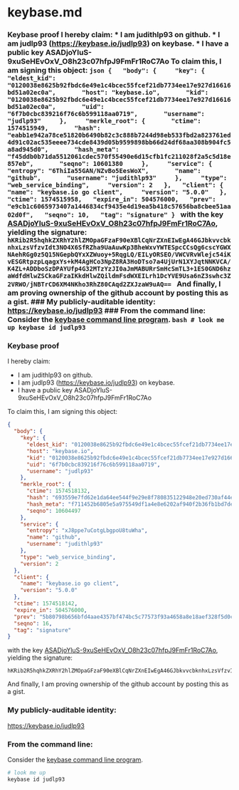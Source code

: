 # keybase.md
### Keybase proof  I hereby claim:    * I am judithlp93 on github.   * I am judlp93 (https://keybase.io/judlp93) on keybase.   * I have a public key ASADjoYluS-9xuSeHEvOxV_O8h23c07hfpJ9FmFr1RoC7Ao  To claim this, I am signing this object:  ```json {   "body": {     "key": {       "eldest_kid": "0120038e8625b92fbdc6e49e1c4bcec55fcef21db7734ee17e927d16616bd51a02ec0a",       "host": "keybase.io",       "kid": "0120038e8625b92fbdc6e49e1c4bcec55fcef21db7734ee17e927d16616bd51a02ec0a",       "uid": "6f7b0cbc839216f76c6b599118aa0719",       "username": "judlp93"     },     "merkle_root": {       "ctime": 1574515949,       "hash": "eabb1e942a78ce51820b6490b82c3c888b7244d98eb533fbd2a823761ed4d91c02ac535eeee734cde8439d05b9599898bb66d24df68aa308b904fc5a8ad945d0",       "hash_meta": "f45ddb0b71da5512061cdec570f55490e6d15cfb1fc211028f2a5c5d18e857eb",       "seqno": 10601380     },     "service": {       "entropy": "6ThiIa55GAN/NZvBo5EesWoX",       "name": "github",       "username": "judithlp93"     },     "type": "web_service_binding",     "version": 2   },   "client": {     "name": "keybase.io go client",     "version": "5.0.0"   },   "ctime": 1574515958,   "expire_in": 504576000,   "prev": "e9cb1c6065973407a1446834cf9435e4d19ea5b418c57656ba8cbee51aa02d0f",   "seqno": 10,   "tag": "signature" } ```  with the key [ASADjoYluS-9xuSeHEvOxV_O8h23c07hfpJ9FmFr1RoC7Ao](https://keybase.io/judlp93), yielding the signature:  ``` hKRib2R5hqhkZXRhY2hlZMOpaGFzaF90eXBlCqNrZXnEIwEgA46GJbkvvcbknhxLzsVfzvIdt3NO4X6SfRZha9UaAuwKp3BheWxvYWTESpcCCsQg6cscYGWXNAehRGg0z5Q15NGepbQYxXZWuoy+5RqgLQ/EILyORSEO/VWCVRvWlejc54iKvESGRtpzpLqagxYs+kM4AgHCo3NpZ8RA3HoDTso7a4UjUrN1XYJqtNNKVCA/K4ZL+ADDboSzDPAYUfp4G32MTzYzJI0aJmMABURrSmHcSmTL3+1ES0GND6hzaWdfdHlwZSCkaGFzaIKkdHlwZQildmFsdWXEILrh1DcYVE9Usa6nZ3swhc3Z2VRWO/jNBTrCD6XM4NKho3RhZ80CAqd2ZXJzaW9uAQ==  ```  And finally, I am proving ownership of the github account by posting this as a gist.  ### My publicly-auditable identity:  https://keybase.io/judlp93  ### From the command line:  Consider the [keybase command line program](https://keybase.io/download).  ```bash # look me up keybase id judlp93 ```
### Keybase proof

I hereby claim:

  * I am judithlp93 on github.
  * I am judlp93 (https://keybase.io/judlp93) on keybase.
  * I have a public key ASADjoYluS-9xuSeHEvOxV_O8h23c07hfpJ9FmFr1RoC7Ao

To claim this, I am signing this object:

```json
{
  "body": {
    "key": {
      "eldest_kid": "0120038e8625b92fbdc6e49e1c4bcec55fcef21db7734ee17e927d16616bd51a02ec0a",
      "host": "keybase.io",
      "kid": "0120038e8625b92fbdc6e49e1c4bcec55fcef21db7734ee17e927d16616bd51a02ec0a",
      "uid": "6f7b0cbc839216f76c6b599118aa0719",
      "username": "judlp93"
    },
    "merkle_root": {
      "ctime": 1574518132,
      "hash": "693559e7fd62e1da64ee544f9e29e8f780835122948e20ed730af44e02de24883bb66f623b9e10136b8d6b3fccf9120238e6cf06189f203c9a7048ba6ef8ad8c",
      "hash_meta": "f711452b6805e5a975549df1a4e8e6202af940f2b36fb1bd7dee227e1699ad9c",
      "seqno": 10604497
    },
    "service": {
      "entropy": "xJ8ppe7uCotgLbgpoU8tuWha",
      "name": "github",
      "username": "judithlp93"
    },
    "type": "web_service_binding",
    "version": 2
  },
  "client": {
    "name": "keybase.io go client",
    "version": "5.0.0"
  },
  "ctime": 1574518142,
  "expire_in": 504576000,
  "prev": "5b80798b656bfd4aae4357bf474bc5c77573f93a4658a8e18aef328f5d0c14f0",
  "seqno": 16,
  "tag": "signature"
}
```

with the key [ASADjoYluS-9xuSeHEvOxV_O8h23c07hfpJ9FmFr1RoC7Ao](https://keybase.io/judlp93), yielding the signature:

```
hKRib2R5hqhkZXRhY2hlZMOpaGFzaF90eXBlCqNrZXnEIwEgA46GJbkvvcbknhxLzsVfzvIdt3NO4X6SfRZha9UaAuwKp3BheWxvYWTESpcCEMQgW4B5i2Vr/UquQ1e/R0vFx3Vz+TpGWKjhiu8yj10MFPDEIFYtp5/RNLrT3dzfemCM9beowJ4gG99atrrZzJ4Ql6ESAgHCo3NpZ8RAJjt9sRUx92kKr/gqEtYrENjJXEKzCUxEivO9s/a1nVLvNNDhoM2/PgsxFfzNZh85xo4KD2gd/lYfBdcSofAeD6hzaWdfdHlwZSCkaGFzaIKkdHlwZQildmFsdWXEIFlYGjJBbN4PhOOE9+8fkw08HbNbFmy0vm0kMM3AlH3+o3RhZ80CAqd2ZXJzaW9uAQ==

```

And finally, I am proving ownership of the github account by posting this as a gist.

### My publicly-auditable identity:

https://keybase.io/judlp93

### From the command line:

Consider the [keybase command line program](https://keybase.io/download).

```bash
# look me up
keybase id judlp93
```
